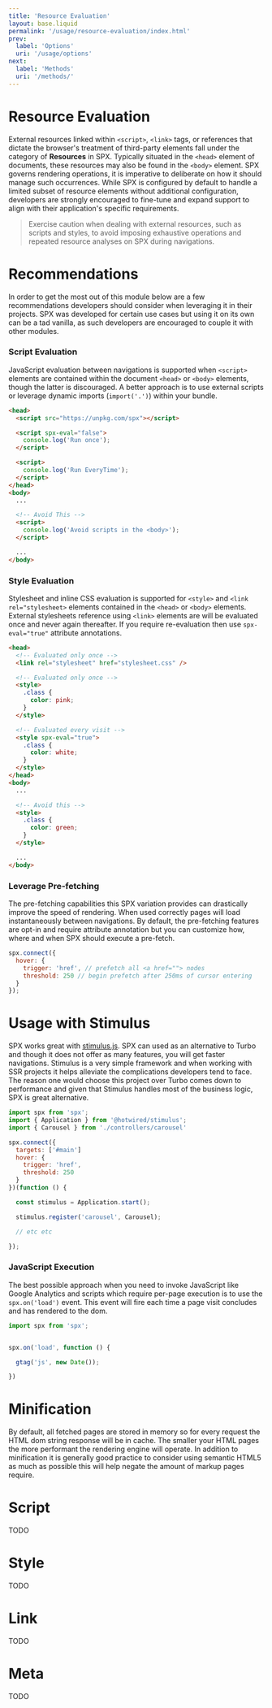 ```yaml
---
title: 'Resource Evaluation'
layout: base.liquid
permalink: '/usage/resource-evaluation/index.html'
prev:
  label: 'Options'
  uri: '/usage/options'
next:
  label: 'Methods'
  uri: '/methods/'
---
```


# Resource Evaluation

External resources linked within `<script>`, `<link>` tags, or references that dictate the browser's treatment of third-party elements fall under the category of **Resources** in SPX. Typically situated in the `<head>` element of documents, these resources may also be found in the `<body>` element. SPX governs rendering operations, it is imperative to deliberate on how it should manage such occurrences. While SPX is configured by default to handle a limited subset of resource elements without additional configuration, developers are strongly encouraged to fine-tune and expand support to align with their application's specific requirements.

> Exercise caution when dealing with external resources, such as scripts and styles, to avoid imposing exhaustive operations and repeated resource analyses on SPX during navigations.

# Recommendations

In order to get the most out of this module below are a few recommendations developers should consider when leveraging it in their projects. SPX was developed for certain use cases but using it on its own can be a tad vanilla, as such developers are encouraged to couple it with other modules.

### Script Evaluation

JavaScript evaluation between navigations is supported when `<script>` elements are contained within the document `<head>` or `<body>` elements, though the latter is discouraged. A better approach is to use external scripts or leverage dynamic imports (`import('.')`) within your bundle.

```html
<head>
  <script src="https://unpkg.com/spx"></script>

  <script spx-eval="false">
    console.log('Run once');
  </script>

  <script>
    console.log('Run EveryTime');
  </script>
</head>
<body>
  ...

  <!-- Avoid This -->
  <script>
    console.log('Avoid scripts in the <body>');
  </script>

  ...
</body>
```

### Style Evaluation

Stylesheet and inline CSS evaluation is supported for `<style>` and `<link rel="stylesheet>` elements contained in the `<head>` or `<body>` elements. External stylesheets reference using `<link>` elements are will be evaluated once and never again thereafter. If you require re-evaluation then use `spx-eval="true"` attribute annotations.

```html
<head>
  <!-- Evaluated only once -->
  <link rel="stylesheet" href="stylesheet.css" />

  <!-- Evaluated only once -->
  <style>
    .class {
      color: pink;
    }
  </style>

  <!-- Evaluated every visit -->
  <style spx-eval="true">
    .class {
      color: white;
    }
  </style>
</head>
<body>
  ...

  <!-- Avoid this -->
  <style>
    .class {
      color: green;
    }
  </style>

  ...
</body>
```

### Leverage Pre-fetching

The pre-fetching capabilities this SPX variation provides can drastically improve the speed of rendering. When used correctly pages will load instantaneously between navigations. By default, the pre-fetching features are opt-in and require attribute annotation but you can customize how, where and when SPX should execute a pre-fetch.

```js
spx.connect({
  hover: {
    trigger: 'href', // prefetch all <a href=""> nodes
    threshold: 250 // begin prefetch after 250ms of cursor entering
  }
});
```

# Usage with Stimulus

SPX works great with [stimulus.js](https://stimulusjs.org/). SPX can used as an alternative to Turbo and though it does not offer as many features, you will get faster navigations. Stimulus is a very simple framework and when working with SSR projects it helps alleviate the complications developers tend to face. The reason one would choose this project over Turbo comes down to performance and given that Stimulus handles most of the business logic, SPX is great alternative.

<!-- prettier-ignore -->
```js
import spx from 'spx';
import { Application } from '@hotwired/stimulus';
import { Carousel } from './controllers/carousel'

spx.connect({
  targets: ['#main']
  hover: {
    trigger: 'href',
    threshold: 250
  }
})(function () {

  const stimulus = Application.start();

  stimulus.register('carousel', Carousel);

  // etc etc

});
```

### JavaScript Execution

The best possible approach when you need to invoke JavaScript like Google Analytics and scripts which require per-page execution is to use the `spx.on('load')` event. This event will fire each time a page visit concludes and has rendered to the dom.

<!-- prettier-ignore -->
```js
import spx from 'spx';


spx.on('load', function () {

  gtag('js', new Date());

})
```

# Minification

By default, all fetched pages are stored in memory so for every request the HTML dom string response will be in cache. The smaller your HTML pages the more performant the rendering engine will operate. In addition to minification it is generally good practice to consider using semantic HTML5 as much as possible this will help negate the amount of markup pages require.

# Script

TODO

# Style

TODO

# Link

TODO

# Meta

TODO
